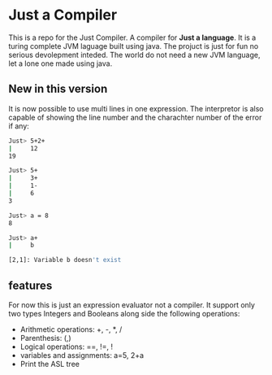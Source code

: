 # Just a Compiler

This is a repo for the Just Compiler. A compiler for **Just a language**. It is a turing complete JVM laguage built using java. The projuct is just for fun no serious devolepment inteded. The world do not need a new JVM language, let a lone one made using java.

## New in this version
It is now possible to use multi lines in one expression. The interpretor is also capable of showing the line number and the charachter number of the error if any:
```bash
Just> 5+2+
|     12
19

Just> 5+  
|     3+
|     1-
|     6
3

Just> a = 8
8

Just> a+
|     b

[2,1]: Variable b doesn't exist
```


## features

For now this is just an expression evaluator not a compiler. It support only two types Integers and Booleans along side the following operations:
- Arithmetic operations: +, -, *, /
- Parenthesis: (,)
- Logical operations: ==, !=, ! 
- variables and assignments: a=5, 2+a
- Print the ASL tree